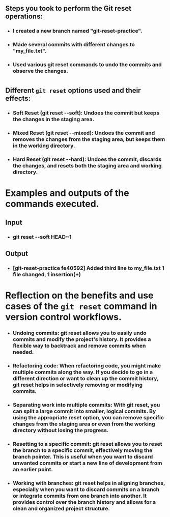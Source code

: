 #

## Steps you took to perform the Git reset operations:

- ### I created a new branch named "git-reset-practice".
- ### Made several commits with different changes to "my_file.txt".
- ### Used various git reset commands to undo the commits and observe the changes.

#

## Different `git reset` options used and their effects:

- ### Soft Reset (git reset --soft): Undoes the commit but keeps the changes in the staging area.
- ### Mixed Reset (git reset --mixed): Undoes the commit and removes the changes from the staging area, but keeps them in the working directory.
- ### Hard Reset (git reset --hard): Undoes the commit, discards the changes, and resets both the staging area and working directory.

#

# Examples and outputs of the commands executed.

## Input

- ### git reset --soft HEAD~1

## Output

- ### [git-reset-practice fe40592] Added third line to my_file.txt 1 file changed, 1 insertion(+)

#

# Reflection on the benefits and use cases of the `git reset` command in version control workflows.

- ### Undoing commits: git reset allows you to easily undo commits and modify the project's history. It provides a flexible way to backtrack and remove commits when needed.

- ### Refactoring code: When refactoring code, you might make multiple commits along the way. If you decide to go in a different direction or want to clean up the commit history, git reset helps in selectively removing or modifying commits.

- ### Separating work into multiple commits: With git reset, you can split a large commit into smaller, logical commits. By using the appropriate reset option, you can remove specific changes from the staging area or even from the working directory without losing the progress.

- ### Resetting to a specific commit: git reset allows you to reset the branch to a specific commit, effectively moving the branch pointer. This is useful when you want to discard unwanted commits or start a new line of development from an earlier point.

- ### Working with branches: git reset helps in aligning branches, especially when you want to discard commits on a branch or integrate commits from one branch into another. It provides control over the branch history and allows for a clean and organized project structure.
